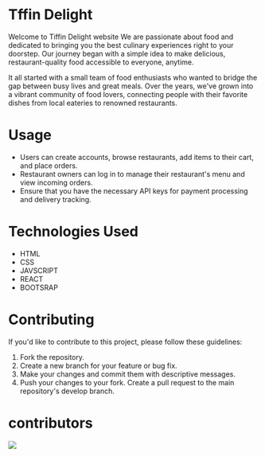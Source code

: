 # Tffin Delight 
  Welcome to Tiffin Delight website We are passionate about food and dedicated to bringing you the best culinary experiences right to your doorstep. Our journey began with a simple idea  to make delicious, restaurant-quality food accessible to everyone, anytime.

   It all started with a small team of food enthusiasts who wanted to bridge the gap between busy lives and great meals. Over the years, we've grown into a vibrant community of food lovers, connecting people with their favorite dishes from local eateries to renowned restaurants.

# Usage 
* Users can create accounts, browse restaurants, add items to their cart, and place orders.
* Restaurant owners can log in to manage their restaurant's menu and view incoming orders.
* Ensure that you have the necessary API keys for payment processing and delivery tracking.
 
# Technologies Used
* HTML
* CSS
* JAVSCRIPT 
* REACT 
* BOOTSRAP 

# Contributing
If you'd like to contribute to this project, please follow these guidelines:

 1. Fork the repository.
 2. Create a new branch for your feature or bug fix.
 3. Make your changes and commit them with descriptive messages.
4. Push your changes to your fork.
Create a pull request to the main repository's develop branch.

# contributors 

<a href="https://github.com/samikshashahare/tiffin-delight/graphs/contributors">
  <img src="https://contrib.rocks/image?repo=samikshashahare/tiffin-delight" />
</a>

